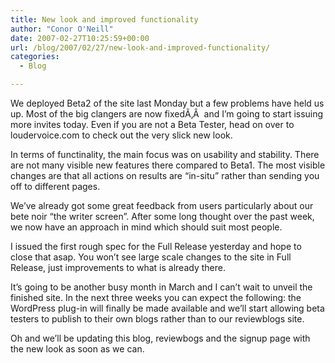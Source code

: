 ```yaml
---
title: New look and improved functionality
author: "Conor O'Neill"
date: 2007-02-27T10:25:59+00:00
url: /blog/2007/02/27/new-look-and-improved-functionality/
categories:
  - Blog

---
```

We deployed Beta2 of the site last Monday but a few problems have held us up. Most of the big clangers are now fixedÃ‚Â  and I&#8217;m going to start issuing more invites today. Even if you are not a Beta Tester, head on over to loudervoice.com to check out the very slick new look.

In terms of functinality, the main focus was on usability and stability. There are not many visible new features there compared to Beta1. The most visible changes are that all actions on results are &#8220;in-situ&#8221; rather than sending you off to different pages.

We&#8217;ve already got some great feedback from users particularly about our bete noir &#8220;the writer screen&#8221;. After some long thought over the past week, we now have an approach in mind which should suit most people.

I issued the first rough spec for the Full Release yesterday and hope to close that asap. You won&#8217;t see large scale changes to the site in Full Release, just improvements to what is already there.

It&#8217;s going to be another busy month in March and I can&#8217;t wait to unveil the finished site. In the next three weeks you can expect the following: the WordPress plug-in will finally be made available and we&#8217;ll start allowing beta testers to publish to their own blogs rather than to our reviewblogs site.

Oh and we&#8217;ll be updating this blog, reviewbogs and the signup page with the new look as soon as we can.